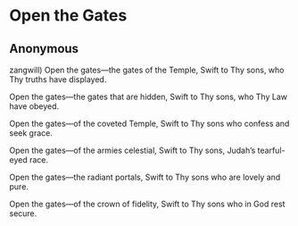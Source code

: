 # Open the Gates
## Anonymous
zangwill)
Open the gates—the gates of the Temple,
Swift to Thy sons, who Thy truths have displayed.

Open the gates—the gates that are hidden,
Swift to Thy sons, who Thy Law have obeyed.

Open the gates—of the coveted Temple,
Swift to Thy sons who confess and seek grace.

Open the gates—of the armies celestial,
Swift to Thy sons, Judah’s tearful-eyed race.

Open the gates—the radiant portals,
Swift to Thy sons who are lovely and pure.

Open the gates—of the crown of fidelity,
Swift to Thy sons who in God rest secure.